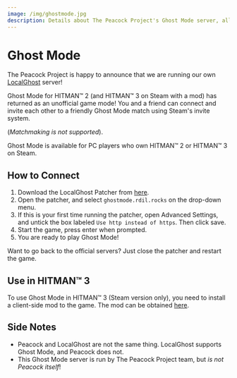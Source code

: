 ```yaml
---
image: /img/ghostmode.jpg
description: Details about The Peacock Project's Ghost Mode server, allowing players to use the now-scrapped game mode.
---
```


# Ghost Mode

The Peacock Project is happy to announce that we are running our own [LocalGhost](https://gitlab.com/grappigegovert/LocalGhost) server!

Ghost Mode for HITMAN™ 2 (and HITMAN™ 3 on Steam with a mod) has returned as an unofficial game mode! You and a friend can connect and invite each other to a friendly Ghost Mode match using Steam's invite system.

(_Matchmaking is not supported_).

Ghost Mode is available for PC players who own HITMAN™ 2 or HITMAN™ 3 on Steam.

## How to Connect

1. Download the LocalGhost Patcher from [here](https://gitlab.com/grappigegovert/localghost/-/jobs/artifacts/master/download?job=build_patcher).
2. Open the patcher, and select `ghostmode.rdil.rocks` on the drop-down menu.
3. If this is your first time running the patcher, open Advanced Settings, and untick the box labeled `Use http instead of https`. Then click save.
4. Start the game, press enter when prompted.
5. You are ready to play Ghost Mode!

Want to go back to the official servers? Just close the patcher and restart the game.

## Use in HITMAN™ 3

To use Ghost Mode in HITMAN™ 3 (Steam version only), you need to install a client-side mod to the game. The mod can be obtained [here](https://www.nexusmods.com/hitman3/mods/260).

## Side Notes

-   Peacock and LocalGhost are not the same thing. LocalGhost supports Ghost Mode, and Peacock does not.
-   This Ghost Mode server is run by The Peacock Project team, but _is not Peacock itself_!
